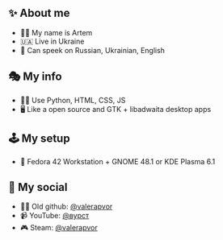 ## ✨ About me
- 🙋‍♂️ My name is Artem
- 🇺🇦 Live in Ukraine
- 💬 Can speek on Russian, Ukrainian, English
## 🎭 My info
- 👨‍💻 Use Python, HTML, CSS, JS
- 🖥️ Like a open source and GTK + libadwaita desktop apps
## 🕹️ My setup
- 🪻 Fedora 42 Workstation + GNOME 48.1 or KDE Plasma 6.1
## 🔮 My social
- 👨‍💻 Old github: [@valerapvor](https://github.com/valerapvor)
- 📹 YouTube: [@вурст](https://www.youtube.com/@wurst-linux)
- 🎮 Steam: [@valerapvor](https://steamcommunity.com/id/valerapvor/)
